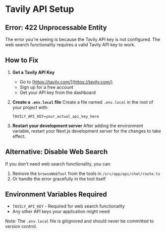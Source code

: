 # Tavily API Setup

## Error: 422 Unprocessable Entity

The error you're seeing is because the Tavily API key is not configured. The web search functionality requires a valid Tavily API key to work.

## How to Fix

1. **Get a Tavily API Key**

   - Go to [https://tavily.com/](https://tavily.com/)
   - Sign up for a free account
   - Get your API key from the dashboard

2. **Create a `.env.local` file**
   Create a file named `.env.local` in the root of your project with:

   ```
   TAVILY_API_KEY=your_actual_api_key_here
   ```

3. **Restart your development server**
   After adding the environment variable, restart your Next.js development server for the changes to take effect.

## Alternative: Disable Web Search

If you don't need web search functionality, you can:

1. Remove the `browseWebTool` from the tools in `/src/app/api/chat/route.ts`
2. Or handle the error gracefully in the tool itself

## Environment Variables Required

- `TAVILY_API_KEY` - Required for web search functionality
- Any other API keys your application might need

Note: The `.env.local` file is gitignored and should never be committed to version control.
